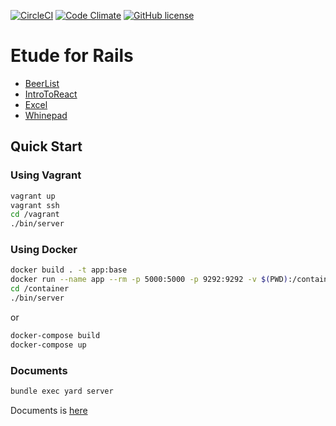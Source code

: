 [![CircleCI](https://circleci.com/gh/k2works/etude_for_rails.svg?style=svg)](https://circleci.com/gh/k2works/etude_for_rails)
[![Code Climate](https://codeclimate.com/github/k2works/etude_for_rails/badges/gpa.svg)](https://codeclimate.com/github/k2works/etude_for_rails)
[![GitHub license](https://img.shields.io/badge/license-MIT-blue.svg)](https://raw.githubusercontent.com/k2works/etude_for_rails/master/MIT-LICENSE.txt)


# Etude for Rails

+ [BeerList](https://etude-for-rails.herokuapp.com/beer_lists/beer_list)
+ [IntroToReact](https://etude-for-rails.herokuapp.com/intro_to_reacts/intro_to_react)
+ [Excel](https://etude-for-rails.herokuapp.com/react_beginners_guide/excel)
+ [Whinepad](https://etude-for-rails.herokuapp.com/react_beginners_guide/whinepad/)

## Quick Start
### Using Vagrant
```bash
vagrant up
vagrant ssh
cd /vagrant
./bin/server
```

### Using Docker
```bash
docker build . -t app:base
docker run --name app --rm -p 5000:5000 -p 9292:9292 -v $(PWD):/container -i -t app:base /bin/bash
cd /container
./bin/server
```
or
```bash
docker-compose build
docker-compose up
```

### Documents
```bash
bundle exec yard server
```
Documents is [here](./docs/README.md)
